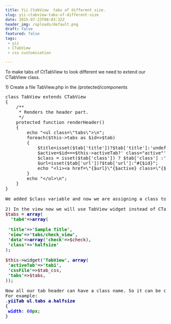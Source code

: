 ```yaml
---
title: Yii CtabView  tabs of different size.
slug: yii-ctabview-tabs-of-different-size
date: 2015-07-23T08:03:32Z
header_img: /uploads/default.png
draft: false
featured: false
tags:
 - yii
 - CTabView
 - css customisation

---
```

<p>To make tabs of CtTabView to look different we need to extend our CTabView class.</p>
<p>1) Create a file TabView.php in the /protected/components</p>
<pre>class TabView extends CTabView<br />{<br />    /**<br />     * Renders the header part.<br />     */<br />    protected function renderHeader()<br />    {<br />        echo "&lt;ul class=\"tabs\"&gt;\n";<br />        foreach($this-&gt;tabs as $id=&gt;$tab)<br />        {<br />            $title=isset($tab['title'])?$tab['title']:'undefined';<br />            $active=$id===$this-&gt;activeTab?' class="active"' : '';<br />            $class = isset($tab['class']) ? $tab['class'] :'';<br />            $url=isset($tab['url'])?$tab['url']:"#{$id}";<br />            echo "&lt;li&gt;&lt;a href=\"{$url}\"{$active} class=\"{$class}\"&gt;{$title}&lt;/a&gt;&lt;/li&gt;\n";<br />        }<br />        echo "&lt;/ul&gt;\n";<br />    }<br />}<br /><br />We added $class variable and now we are assigning a class to the &lt;li&gt; items. <br /><br />2) In the view now we will use TabView widget instead of CTabView.<br /><span style="color: #660000; background-color: #f7faff;">$tabs </span><span style="background-color: #f7faff;">= </span><span style="color: #000080; background-color: #f7faff; font-weight: bold;">array</span><span style="background-color: #f7faff;">(<br /></span>  <span style="color: #008000; background-color: #f7faff; font-weight: bold;">'tab4'</span><span style="background-color: #f7faff;">=&gt;</span><span style="color: #000080; background-color: #f7faff; font-weight: bold;">array</span><span style="background-color: #f7faff;">(<br /></span> <span style="background-color: #f7faff;"><br /></span> <span style="color: #008000; background-color: #f7faff; font-weight: bold;">'title'</span><span style="background-color: #f7faff;">=&gt;</span><span style="color: #008000; background-color: #f7faff; font-weight: bold;">'Sample Title'</span><span style="background-color: #f7faff;">,<br /></span> <span style="color: #008000; background-color: #f7faff; font-weight: bold;">'view'</span><span style="background-color: #f7faff;">=&gt;</span><span style="color: #008000; background-color: #f7faff; font-weight: bold;">'tabs/check_view'</span><span style="background-color: #f7faff;">,<br /></span> <span style="color: #008000; background-color: #f7faff; font-weight: bold;">'data'</span><span style="background-color: #f7faff;">=&gt;</span><span style="color: #000080; background-color: #f7faff; font-weight: bold;">array</span><span style="background-color: #f7faff;">(</span><span style="color: #008000; background-color: #f7faff; font-weight: bold;">'check'</span><span style="background-color: #f7faff;">=&gt;</span><span style="color: #660000; background-color: #f7faff;">$check</span><span style="background-color: #f7faff;">),<br /></span> <span style="color: #008000; background-color: #f7faff; font-weight: bold;">'class'</span><span style="background-color: #f7faff;">=&gt;</span><span style="color: #008000; background-color: #f7faff; font-weight: bold;">'halfsize'<br /></span><span style="background-color: #f7faff;">);<br /></span><span style="color: #660000; background-color: #f7faff;"><br />$this</span><span style="background-color: #f7faff;">-&gt;widget(</span><span style="color: #008000; background-color: #f7faff; font-weight: bold;">'TabView'</span><span style="background-color: #f7faff;">, </span><span style="color: #000080; background-color: #f7faff; font-weight: bold;">array</span><span style="background-color: #f7faff;">(<br /></span> <span style="color: #008000; background-color: #f7faff; font-weight: bold;">'activeTab'</span><span style="background-color: #f7faff;">=&gt;</span><span style="color: #008000; background-color: #f7faff; font-weight: bold;">'tab1'</span><span style="background-color: #f7faff;">,<br /></span> <span style="color: #008000; background-color: #f7faff; font-weight: bold;">'cssFile'</span><span style="background-color: #f7faff;">=&gt;</span><span style="color: #660000; background-color: #f7faff;">$tab_css</span><span style="background-color: #f7faff;">,<br /></span> <span style="color: #008000; background-color: #f7faff; font-weight: bold;">'tabs'</span><span style="background-color: #f7faff;">=&gt;</span><span style="color: #660000; background-color: #f7faff;">$tabs</span><span style="background-color: #f7faff;">,<br /></span><span style="background-color: #f7faff;">));<br /><br /></span>Now all our tab header can have a class name. So it can be configured via CSS.<br />For example:<span style="background-color: #f7faff;"><br /></span>.<span style="color: #000080; font-weight: bold;">yiiTab ul</span>.<span style="color: #000080; font-weight: bold;">tabs a</span>.<span style="color: #000080; font-weight: bold;">halfsize<br /></span>{<br /> <span style="color: #0000ff; font-weight: bold;">width</span>: <span style="color: #0000ff;">60</span><span style="color: #008000; font-weight: bold;">px</span>;<br />}</pre>
<pre style="font-family: 'DejaVu Sans Mono'; font-size: 12pt;"><br /><br /></pre>